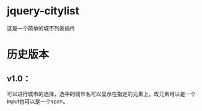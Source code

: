 # jquery-citylist
这是一个简单的城市列表插件


历史版本
=================
v1.0：
----
可以进行城市的选择，选中的城市名可以显示在指定的元素上，改元素可以是一个input也可以是一个span。
